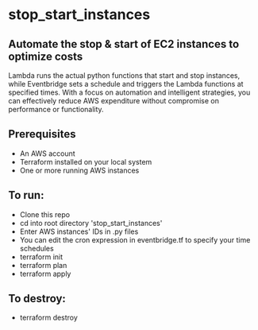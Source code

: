 # stop_start_instances  
## Automate the stop & start of EC2 instances to optimize costs    

Lambda runs the actual python functions that start and stop instances, while Eventbridge sets a schedule and triggers the Lambda functions at specified times. With a focus on automation and intelligent strategies, you can effectively reduce AWS expenditure without compromise on performance or functionality.

## Prerequisites
- An AWS account  
- Terraform installed on your local system  
- One or more running AWS instances  

## To run:  
- Clone this repo  
- cd into root directory 'stop_start_instances'  
- Enter AWS instances' IDs in .py files  
- You can edit the cron expression in eventbridge.tf to specify your time schedules  
- terraform init
- terraform plan
- terraform apply

## To destroy:  
- terraform destroy  
